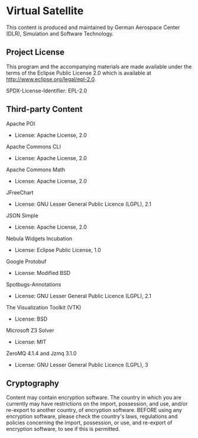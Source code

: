 # Virtual Satellite

This content is produced and maintained by German Aerospace Center (DLR), Simulation and Software Technology.

## Project License

This program and the accompanying materials are made available under the
terms of the Eclipse Public License 2.0 which is available at
http://www.eclipse.org/legal/epl-2.0.

SPDX-License-Identifier: EPL-2.0

## Third-party Content

Apache POI

 * License: Apache License, 2.0

Apache Commons CLI

 * License: Apache License, 2.0

Apache Commons Math

 * License: Apache License, 2.0

JFreeChart

 * License: GNU Lesser General Public Licence (LGPL), 2.1

JSON Simple

 * License: Apache License, 2.0

Nebula Widgets Incubation

 * License: Eclipse Public License, 1.0

Google Protobuf

 * License: Modified BSD

Spotbugs-Annotations

 * License: GNU Lesser General Public Licence (LGPL), 2.1

The Visualization Toolkit (VTK)

 * License: BSD

Microsoft Z3 Solver

 * License: MIT

ZeroMQ 4.1.4 and Jzmq 3.1.0

 * License: GNU Lesser General Public Licence (LGPL), 3


## Cryptography

Content may contain encryption software. The country in which you are currently
may have restrictions on the import, possession, and use, and/or re-export to
another country, of encryption software. BEFORE using any encryption software,
please check the country's laws, regulations and policies concerning the import,
possession, or use, and re-export of encryption software, to see if this is
permitted.
